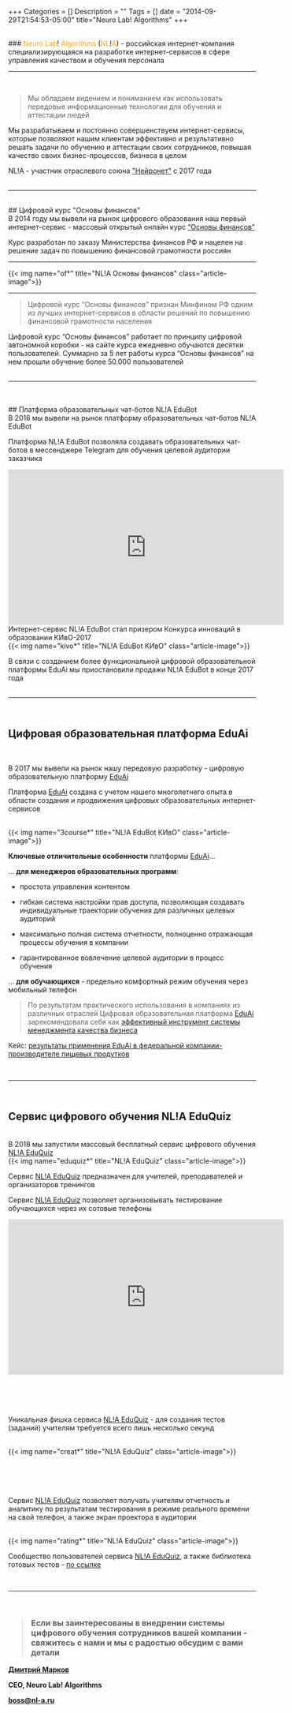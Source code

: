 +++
Categories = []
Description = ""
Tags = []
date = "2014-09-29T21:54:53-05:00"
title="Neuro Lab! Algorithms"
+++

<br>
### <font color="orange">Neuro Lab</font>! <font color="orange">Algorithms</font> (<font color="orange">NL</font>!<font color="orange">A</font>) - российская интернет-компания специализирующаяся на разработке интернет-сервисов в сфере управления качеством и обучения персонала

<br>
<hr><br>
<blockquote> Мы обладаем видением и пониманием как использовать передовые информационные технологии для обучения и аттестации людей</blockquote>

Мы разрабатываем и постоянно совершенствуем интернет-сервисы, которые позволяют нашим клиентам эффективно и результативно решать задачи по обучению и аттестации своих сотрудников, повышая качество своих бизнес-процессов, бизнеса в целом

NL!A - участник отраслевого союна <a href="http://www.nti2035.ru/markets/neuronet" target="_blank">"Нейронет"</a> с 2017 года
<br><br>
<hr><br>
## Цифровой курс "Основы финансов"

<br>
В 2014 году мы вывели на рынок цифрового образования наш первый интернет-сервис - массовый открытый онлайн курс <a href="http://osnovi-finansov.ru/">“Основы финансов”</a>

Курс разработан по заказу Министерства финансов РФ и нацелен на решение задач по повышению финансовой грамотности россиян

<hr>
{{< img name="of*" title="NL!A Основы финансов" class="article-image">}}
<hr>

<blockquote>Цифровой курс “Основы финансов” признан Минфином РФ одним из лучших интернет-сервисов в области решений по повышению финансовой грамотности населения</blockquote>

Цифровой курс “Основы финансов” работает по принципу цифровой автономной коробки - на сайте курса ежедневно обучаются десятки пользователей. Суммарно за 5 лет работы курса “Основы финансов” на нем прошли обучение более 50.000 пользователей
<br><br>
<hr>
<br><br>
## Платформа образовательных чат-ботов NL!A EduBot
<br>
В 2016 мы вывели на рынок платформу образовательных чат-ботов NL!A EduBot

Платформа NL!A EduBot позволяла создавать образовательных чат-ботов в мессенджере Telegram для обучения целевой аудитории заказчика

<iframe width="560" height="315" src="https://www.youtube.com/embed/3_xMDqBxjVg" frameborder="0" allow="accelerometer; autoplay; encrypted-media; gyroscope; picture-in-picture" allowfullscreen></iframe>

<br>
Интернет-сервис NL!A EduBot стал призером Конкурса инноваций в образовании КИвО-2017
<br>
{{< img name="kivo*" title="NL!A EduBot КИвО" class="article-image">}}
<br>

В связи с созданием более функциональной цифровой образовательной платформы EduAi мы приостановили продажи NL!A EduBot в конце 2017 года
<br><br>
<hr><br>

## Цифровая образовательная платформа EduAi
<br>

В 2017 мы вывели на рынок нашу передовую разработку - цифровую образовательную платформу <a href="/eduai">EduAi</a>

Платформа <a href="/eduai">EduAi</a> создана с учетом нашего многолетнего опыта в области создания и продвижения цифровых образовательных интернет-сервисов

<br>
{{< img name="3course*" title="NL!A EduBot КИвО" class="article-image">}}
<br>

<b>Ключевые отличительные особенности</b> платформы <a href="/eduai" target="_blank">EduAi</a>…

… <b>для менеджеров образовательных программ</b>:

- простота управления контентом

- гибкая система настройки прав доступа, позволяющая создавать индивидуальные траектории обучения для различных целевых аудиторий

- максимально полная система отчетности, полноценно отражающая процессы обучения в компании

- гарантированное вовлечение целевой аудитории в процесс обучения

… <b>для обучающихся</b> - предельно комфортный режим обучения через мобильный телефон

<blockquote>По результатам практического использования в компаниях из различных отраслей Цифровая образовательная платформа <a href="/eduai" target="_blank">EduAi</a> зарекомендовала себя как <a href="/blog/eduai_case_foodfactory/" target="_blank">эффективный инструмент системы менеджмента качества бизнеса</a></blockquote>

Кейс: <a href="/blog/eduai_case_foodfactory/" target="_blank">результаты применения EduAi в федеральной компании-производителе пищевых продутков</a>

<br>
<hr>
<br>

## Сервис цифрового обучения NL!A EduQuiz
<br>
В 2018 мы запустили массовый бесплатный сервис цифрового обучения <a href="https://eduquiz.ru/" target="_blank">NL!A EduQuiz</a>

<br>
{{< img name="eduquiz*" title="NL!A EduQuiz" class="article-image">}}
<br>

Сервис <a href="https://eduquiz.ru/" target="_blank">NL!A EduQuiz</a> предназначен для учителей, преподавателей и организаторов тренингов

Сервис <a href="https://eduquiz.ru/" target="_blank">NL!A EduQuiz</a> позволяет организовывать тестирование обучающихся через их сотовые телефоны

<iframe width="560" height="315" src="https://www.youtube.com/embed/67NGB1TVifY" frameborder="0" allow="accelerometer; autoplay; encrypted-media; gyroscope; picture-in-picture" allowfullscreen></iframe>

<br><br><br>    
Уникальная фишка сервиса <a href="https://eduquiz.ru/" target="_blank">NL!A EduQuiz</a> - для создания тестов (заданий) учителям требуется всего лишь несколько секунд

<br>
{{< img name="creat*" title="NL!A EduQuiz" class="article-image">}}
<br>

<br><br><br>    
Сервис <a href="https://eduquiz.ru/" target="_blank">NL!A EduQuiz</a> позволяет получать учителям отчетность и аналитику по результатам тестирования в режиме реального времени на свой телефон, а также экран проектора в аудитории    

<br>
{{< img name="rating*" title="NL!A EduQuiz" class="article-image">}}
<br>

Сообщество пользователей сервиса <a href="https://eduquiz.ru/" target="_blank">NL!A EduQuiz</a>, а также библиотека готовых тестов - <a href="https://vk.com/eduquiz" target="_blank">по ссылке</a>

<br>
<hr>
<br>

### <blockquote>Если вы заинтересованы в внедрении системы цифрового обучения сотрудников вашей компании - свяжитесь с нами и мы с радостью обсудим с вами детали</blockquote>

<b><b><b><a href="mailto:boss@nl-a.ru">Дмитрий Марков</a></b>

CEO, Neuro Lab! Algorithms

boss@nl-a.ru
